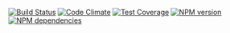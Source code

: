 [![Build Status](https://secure.travis-ci.org/benjamine/fetch-wrap.svg)](http://travis-ci.org/benjamine/fetch-wrap)
[![Code Climate](https://codeclimate.com/github/benjamine/fetch-wrap/badges/gpa.svg)](https://codeclimate.com/github/benjamine/fetch-wrap)
[![Test Coverage](https://codeclimate.com/github/benjamine/fetch-wrap/badges/coverage.svg)](https://codeclimate.com/github/benjamine/fetch-wrap)
[![NPM version](https://badge.fury.io/js/fetch-wrap.svg)](http://badge.fury.io/js/fetch-wrap)
[![NPM dependencies](https://david-dm.org/benjamine/fetch-wrap.svg)](https://david-dm.org/benjamine/fetch-wrap)
